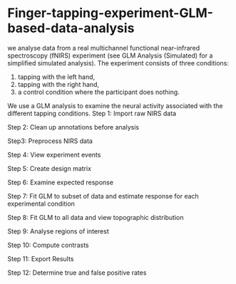 # Finger-tapping-experiment-GLM-based-data-analysis
we analyse data from a real multichannel functional near-infrared spectroscopy (fNIRS) experiment (see GLM Analysis (Simulated) for a simplified simulated analysis). 
The experiment consists of three conditions:
1. tapping with the left hand,
2. tapping with the right hand,
3. a control condition where the participant does nothing.

We use a GLM analysis to examine the neural activity associated with the different tapping conditions. 
Step 1: Import raw NIRS data

Step 2: Clean up annotations before analysis

Step3: Preprocess NIRS data

Step 4: View experiment events

Step 5: Create design matrix

Step 6: Examine expected response

Step 7: Fit GLM to subset of data and estimate response for each experimental condition

Step 8: Fit GLM to all data and view topographic distribution

Step 9: Analyse regions of interest

Step 10: Compute contrasts

Step 11: Export Results

Step 12: Determine true and false positive rates

